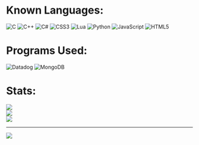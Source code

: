 
# Known Languages:
![C](https://img.shields.io/badge/c-%2300599C.svg?style=for-the-badge&logo=c&logoColor=white) ![C++](https://img.shields.io/badge/c++-%2300599C.svg?style=for-the-badge&logo=c%2B%2B&logoColor=white) ![C#](https://img.shields.io/badge/c%23-%23239120.svg?style=for-the-badge&logo=c-sharp&logoColor=white) ![CSS3](https://img.shields.io/badge/css3-%231572B6.svg?style=for-the-badge&logo=css3&logoColor=white) ![Lua](https://img.shields.io/badge/lua-%232C2D72.svg?style=for-the-badge&logo=lua&logoColor=white) ![Python](https://img.shields.io/badge/python-3670A0?style=for-the-badge&logo=python&logoColor=ffdd54) ![JavaScript](https://img.shields.io/badge/javascript-%23323330.svg?style=for-the-badge&logo=javascript&logoColor=%23F7DF1E)
![HTML5](https://img.shields.io/badge/html5-%23E34F26.svg?style=for-the-badge&logo=html5&logoColor=white)

# Programs Used:
![Datadog](https://img.shields.io/badge/datadog-%23632CA6.svg?style=for-the-badge&logo=datadog&logoColor=white) ![MongoDB](https://img.shields.io/badge/MongoDB-%234ea94b.svg?style=for-the-badge&logo=mongodb&logoColor=white) 
# Stats:
![](https://github-readme-stats.vercel.app/api?username=countervolts&theme=radical&hide_border=false&include_all_commits=true&count_private=true)<br/>
![](https://github-readme-streak-stats.herokuapp.com/?user=countervolts&theme=radical&hide_border=false)<br/>
![](https://github-readme-stats.vercel.app/api/top-langs/?username=countervolts&theme=radical&hide_border=false&include_all_commits=true&count_private=true&layout=compact)

---
[![](https://visitcount.itsvg.in/api?id=countervolts&icon=0&color=0)](https://visitcount.itsvg.in)

